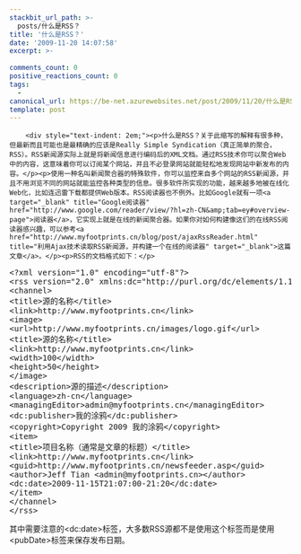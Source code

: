 ```yaml
---
stackbit_url_path: >-
  posts/什么是RSS？
title: '什么是RSS？'
date: '2009-11-20 14:07:58'
excerpt: >-
  
comments_count: 0
positive_reactions_count: 0
tags: 
  - 
canonical_url: https://be-net.azurewebsites.net/post/2009/11/20/什么是RSS？
template: post
---
```


        <div style="text-indent: 2em;"><p>什么是RSS？关于此缩写的解释有很多种，但最新而且可能也是最精确的应该是Really Simple Syndication（真正简单的聚合，RSS）。RSS新闻源实际上就是将新闻信息进行编码后的XML文档。通过RSS技术你可以聚合Web中的内容，这意味着你可以订阅某个网站，并且不必登录网站就能轻松地发现网站中新发布的内容。</p><p>使用一种名叫新闻聚合器的特殊软件，你可以监控来自多个网站的RSS新闻源，并且不用浏览不同的网站就能监控各种类型的信息。很多软件所实现的功能，越来越多地被在线化Web化，比如连迅雷下载都提供Web版本。RSS阅读器也不例外。比如Google就有一项<a target="_blank" title="Google阅读器" href="http://www.google.com/reader/view/?hl=zh-CN&amp;tab=ey#overview-page">阅读器</a>，它实现上就是在线的新闻聚合器。如果你对如何构建像这们的在线RSS阅读器感兴趣，可以参考<a href="http://www.myfootprints.cn/blog/post/ajaxRssReader.html" title="利用Ajax技术读取RSS新闻源，并构建一个在线的阅读器" target="_blank">这篇文章</a>。</p><p>RSS的文档格式如下：</p>
<pre class="brush: xml" style="text-indent: 0;">&lt;?xml version="1.0" encoding="utf-8"?&gt;
&lt;rss version="2.0" xmlns:dc="http://purl.org/dc/elements/1.1/"&gt;
&lt;channel&gt;
&lt;title&gt;源的名称&lt;/title&gt;
&lt;link&gt;http://www.myfootprints.cn&lt;/link&gt;
&lt;image&gt;
&lt;url&gt;http://www.myfootprints.cn/images/logo.gif&lt;/url&gt;
&lt;title&gt;源的名称&lt;/title&gt;
&lt;link&gt;http://www.myfootprints.cn&lt;/link&gt;
&lt;width&gt;100&lt;/width&gt;
&lt;height&gt;50&lt;/height&gt;
&lt;/image&gt;
&lt;description&gt;源的描述&lt;/description&gt;
&lt;language&gt;zh-cn&lt;/language&gt;
&lt;managingEditor&gt;admin@myfootprints.cn&lt;/managingEditor&gt;
&lt;dc:publisher&gt;我的涂鸦&lt;/dc:publisher&gt;
&lt;copyright&gt;Copyright 2009 我的涂鸦&lt;/copyright&gt;
&lt;item&gt;
&lt;title&gt;项目名称（通常是文章的标题）&lt;/title&gt;
&lt;link&gt;http://www.myfootprints.cn&lt;/link&gt;
&lt;guid&gt;http://www.myfootprints.cn/newsfeeder.asp&lt;/guid&gt;
&lt;author&gt;Jeff Tian &lt;admin@myfootprints.cn&gt;&lt;/author&gt;
&lt;dc:date&gt;2009-11-15T21:07:00-21:20&lt;/dc:date&gt;
&lt;/item&gt;
&lt;/channel&gt;
&lt;/rss&gt;
</pre>
<p>其中需要注意的&lt;dc:date&gt;标签，大多数RSS源都不是使用这个标签而是使用&lt;pubDate&gt;标签来保存发布日期。</p>
</div>
      